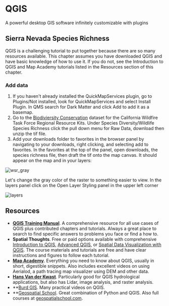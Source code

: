 # QGIS
A powerful desktop GIS software infinitely customizable with plugins

## Sierra Nevada Species Richness
QGIS is a challenging tutorial to put together because there are so many resources available. This chapter assumes you have downloaded QGIS and have basic knowledge of how to use it. If you do not, see the Introduction to QGIS and Map Academy tutorials listed in the Resources section of this chapter.

### Add data
1. If you haven't already installed the QuickMapServices plugin, go to Plugins/Not installed, look for QuickMapServices and select Install Plugin. In QMS search for Dark Matter and click Add to add it as a basemap.
2. Go to the [Biodiviersity Conservation](https://rrk.sdsc.edu/sierra.html#bio_conserv) dataset for the California Wildfire Task Force Regional Resource Kits. Under Species Diversity/Wildlife Species Richness click the pull down menu for Raw Data, download then unzip the tif file.
3. Add your downloads folder to favorites in the browser panel by navigating to your downloads, right clicking, and selecting add to favorites. In the favorites at the top of the panel, open downloads, the species richness file, then draft the tif onto the map canvas. It should appear on the map and in your layers:

![wsr_gray](https://i.imgur.com/tJMG7w1.png)

Let's change the gray color of the raster to something easier to view. In the layers panel click on the Open Layer Styling panel in the upper left corner

![layers](https://i.imgur.com/E17z13S.png)



## Resources
- **[QGIS Training Manual](https://docs.qgis.org/3.34/en/docs/training_manual/index.html)**. A comprehensive resource for all use cases of QGIS plus contributed chapters and tutorials. Always a great place to search to find specific answers to problems you face or find a how to.
- **Spatial Thoughts**. Free or paid options available with comprehensive [Introduction to QGIS](https://courses.spatialthoughts.com/introduction-to-qgis.html), [Advanced QGIS](https://courses.spatialthoughts.com/advanced-qgis.html), or [Spatial Data Visualization with QGIS](https://courses.spatialthoughts.com/spatial-data-viz.html). The course materials and tutorials are free and have clear instructions and figures to follow each tutorial. 
- **[Map Academy](https://www.youtube.com/@automaticknowledge)**. Everything you need to know about QGIS, usually in short, digestible snippets. Also includes excellent videos on using Aerialod, a path tracing map visualizer using DEM and other data.
- **[Hans Van der Kwast](https://www.youtube.com/@HansvanderKwast)**. Particularly good for QGIS hydrological applications, but also has Lidar, image analysis, and raster analysis.
- **[Burd GIS](https://www.youtube.com/@burdGIS). Many practical videos on QGIS.
- **[Geospatial School](https://www.youtube.com/@geospatialschool). Great combination of Python and QGIS. Also full courses at [geospatialschool.com](https://geospatialschool.com/).
